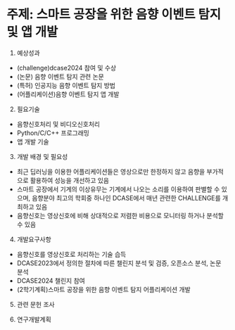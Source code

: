 <h1>주제: 스마트 공장을 위한 음향 이벤트 탐지 및 앱 개발</h1>

1. 예상성과
- (challenge)dcase2024 참여 및 수상
- (논문) 음향 이벤트 탐지 관련 논문
- (특허) 인공지능 음향 이벤트 탐지 방법
- (어플리케이션)음향 이벤트 탐지 앱 개발

2. 필요기술
- 음향신호처리 및 비디오신호처리
- Python/C/C++ 프로그래밍
- 앱 개발 기술

3. 개발 배경 및 필요성
- 최근 딥러닝을 이용한 어플리케이션들은 영상으로만 한정하지 않고 음향을 부가적으로 활용하여 성능을 개선하고 있음
- 스마트 공장에서 기계의 이상유무는 기계에서 나오는 소리를 이용하여 판별할 수 있으며, 음향분야 최고의 학회중 하나인 DCASE에서 매년 관련한  CHALLENGE를 개최하고 있음
- 음향신호는 영상신호에 비해 상대적으로 저렴한 비용으로 모니터링 하거나 분석할 수 있음

4. 개발요구사항
- 음향신호를 영상신호로 처리하는 기술 습득
- DCASE2023에서 정의한 절차에 따른 챌린지 분석 및 검증, 오픈소스 분석, 논문 분석
- DCASE2024 챌린지 참여
- (2학기계획)스마트 공장을 위한 음향 이벤트 탐지 어플리케이션 개발

5. 관련 문헌 조사

6. 연구개발계획
